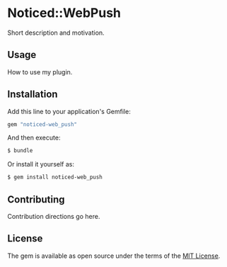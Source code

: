 # Noticed::WebPush
Short description and motivation.

## Usage
How to use my plugin.

## Installation
Add this line to your application's Gemfile:

```ruby
gem "noticed-web_push"
```

And then execute:
```bash
$ bundle
```

Or install it yourself as:
```bash
$ gem install noticed-web_push
```

## Contributing
Contribution directions go here.

## License
The gem is available as open source under the terms of the [MIT License](https://opensource.org/licenses/MIT).
